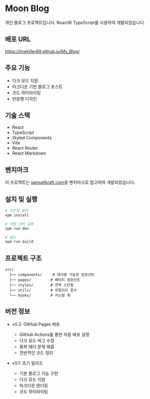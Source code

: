 # Moon Blog

개인 블로그 프로젝트입니다. React와 TypeScript를 사용하여 개발되었습니다.

## 배포 URL

https://linekiller89.github.io/My_Blog/

## 주요 기능

- 다크 모드 지원
- 마크다운 기반 블로그 포스트
- 코드 하이라이팅
- 반응형 디자인

## 기술 스택

- React
- TypeScript
- Styled Components
- Vite
- React Router
- React Markdown

## 벤치마크

이 프로젝트는 [samuelkraft.com](https://samuelkraft.com/)을 벤치마크로 참고하여 개발되었습니다.

## 설치 및 실행

```bash
# 의존성 설치
npm install

# 개발 서버 실행
npm run dev

# 빌드
npm run build
```

## 프로젝트 구조

```
src/
  ├── components/     # 재사용 가능한 컴포넌트
  ├── pages/         # 페이지 컴포넌트
  ├── styles/        # 전역 스타일
  ├── utils/         # 유틸리티 함수
  └── hooks/         # 커스텀 훅
```

## 버전 정보

- v0.2: GitHub Pages 배포

  - GitHub Actions를 통한 자동 배포 설정
  - 다크 모드 버그 수정
  - 중복 헤더 문제 해결
  - 전반적인 코드 정리

- v0.1: 초기 릴리즈
  - 기본 블로그 기능 구현
  - 다크 모드 지원
  - 마크다운 렌더링
  - 코드 하이라이팅
